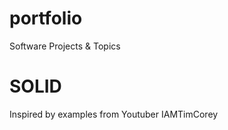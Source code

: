 # portfolio
Software Projects &amp; Topics

# SOLID 

Inspired by examples from Youtuber IAMTimCorey
